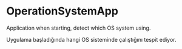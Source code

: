 # OperationSystemApp

Application when starting, detect which OS system using.

Uygulama başladığında hangi OS sisteminde çalıştığını tespit ediyor.
